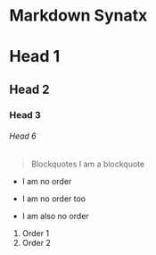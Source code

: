 Markdown Synatx
======
# Head 1
## Head 2
### Head 3
###### Head 6
> Blockquotes
I am a blockquote

* I am no order
+ I am no order too
- I am also no order

1. Order 1
2. Order 2
